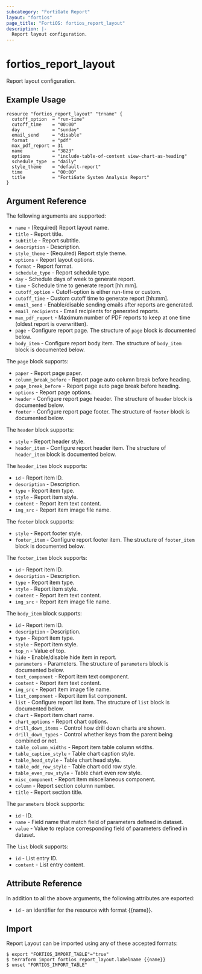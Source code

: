 ```yaml
---
subcategory: "FortiGate Report"
layout: "fortios"
page_title: "FortiOS: fortios_report_layout"
description: |-
  Report layout configuration.
---
```


# fortios_report_layout
Report layout configuration.

## Example Usage

```hcl
resource "fortios_report_layout" "trname" {
  cutoff_option  = "run-time"
  cutoff_time    = "00:00"
  day            = "sunday"
  email_send     = "disable"
  format         = "pdf"
  max_pdf_report = 31
  name           = "3823"
  options        = "include-table-of-content view-chart-as-heading"
  schedule_type  = "daily"
  style_theme    = "default-report"
  time           = "00:00"
  title          = "FortiGate System Analysis Report"
}
```

## Argument Reference

The following arguments are supported:

* `name` - (Required) Report layout name.
* `title` - Report title.
* `subtitle` - Report subtitle.
* `description` - Description.
* `style_theme` - (Required) Report style theme.
* `options` - Report layout options.
* `format` - Report format.
* `schedule_type` - Report schedule type.
* `day` - Schedule days of week to generate report.
* `time` - Schedule time to generate report [hh:mm].
* `cutoff_option` - Cutoff-option is either run-time or custom.
* `cutoff_time` - Custom cutoff time to generate report [hh:mm].
* `email_send` - Enable/disable sending emails after reports are generated.
* `email_recipients` - Email recipients for generated reports.
* `max_pdf_report` - Maximum number of PDF reports to keep at one time (oldest report is overwritten).
* `page` - Configure report page. The structure of `page` block is documented below.
* `body_item` - Configure report body item. The structure of `body_item` block is documented below.

The `page` block supports:

* `paper` - Report page paper.
* `column_break_before` - Report page auto column break before heading.
* `page_break_before` - Report page auto page break before heading.
* `options` - Report page options.
* `header` - Configure report page header. The structure of `header` block is documented below.
* `footer` - Configure report page footer. The structure of `footer` block is documented below.

The `header` block supports:

* `style` - Report header style.
* `header_item` - Configure report header item. The structure of `header_item` block is documented below.

The `header_item` block supports:

* `id` - Report item ID.
* `description` - Description.
* `type` - Report item type.
* `style` - Report item style.
* `content` - Report item text content.
* `img_src` - Report item image file name.

The `footer` block supports:

* `style` - Report footer style.
* `footer_item` - Configure report footer item. The structure of `footer_item` block is documented below.

The `footer_item` block supports:

* `id` - Report item ID.
* `description` - Description.
* `type` - Report item type.
* `style` - Report item style.
* `content` - Report item text content.
* `img_src` - Report item image file name.

The `body_item` block supports:

* `id` - Report item ID.
* `description` - Description.
* `type` - Report item type.
* `style` - Report item style.
* `top_n` - Value of top.
* `hide` - Enable/disable hide item in report.
* `parameters` - Parameters. The structure of `parameters` block is documented below.
* `text_component` - Report item text component.
* `content` - Report item text content.
* `img_src` - Report item image file name.
* `list_component` - Report item list component.
* `list` - Configure report list item. The structure of `list` block is documented below.
* `chart` - Report item chart name.
* `chart_options` - Report chart options.
* `drill_down_items` - Control how drill down charts are shown.
* `drill_down_types` - Control whether keys from the parent being combined or not.
* `table_column_widths` - Report item table column widths.
* `table_caption_style` - Table chart caption style.
* `table_head_style` - Table chart head style.
* `table_odd_row_style` - Table chart odd row style.
* `table_even_row_style` - Table chart even row style.
* `misc_component` - Report item miscellaneous component.
* `column` - Report section column number.
* `title` - Report section title.

The `parameters` block supports:

* `id` - ID.
* `name` - Field name that match field of parameters defined in dataset.
* `value` - Value to replace corresponding field of parameters defined in dataset.

The `list` block supports:

* `id` - List entry ID.
* `content` - List entry content.


## Attribute Reference

In addition to all the above arguments, the following attributes are exported:
* `id` - an identifier for the resource with format {{name}}.

## Import

Report Layout can be imported using any of these accepted formats:
```
$ export "FORTIOS_IMPORT_TABLE"="true"
$ terraform import fortios_report_layout.labelname {{name}}
$ unset "FORTIOS_IMPORT_TABLE"
```
